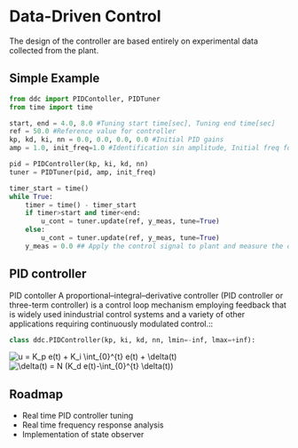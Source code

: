 # Data-Driven Control
The design of the controller are based entirely on experimental data collected from the plant.

## Simple Example
```python
from ddc import PIDContoller, PIDTuner
from time import time

start, end = 4.0, 8.0 #Tuning start time[sec], Tuning end time[sec]
ref = 50.0 #Reference value for controller
kp, kd, ki, nn = 0.0, 0.0, 0.0, 0.0 #Initial PID gains
amp = 1.0, init_freq=1.0 #Identification sin amplitude, Initial freq for identificaion sin

pid = PIDController(kp, ki, kd, nn)
tuner = PIDTuner(pid, amp, init_freq)

timer_start = time()
while True:
    timer = time() - timer_start
    if timer>start and timer<end:
        u_cont = tuner.update(ref, y_meas, tune=True)
    else:
        u_cont = tuner.update(ref, y_meas, tune=True)
    y_meas = 0.0 ## Apply the control signal to plant and measure the output signal of plant
```

## PID controller
PID contoller
A proportional–integral–derivative controller (PID controller or three-term controller)
is a control loop mechanism employing feedback that is widely used inindustrial control systems
and a variety of other applications requiring continuously modulated control.::

```python
class ddc.PIDController(kp, ki, kd, nn, lmin=-inf, lmax=+inf):
```
<img src="https://latex.codecogs.com/gif.latex?u&space;=&space;K_p&space;e(t)&space;&plus;&space;K_i&space;\int_{0}^{t}&space;e(t)&space;&plus;&space;\delta(t)" title="u = K_p e(t) + K_i \int_{0}^{t} e(t) + \delta(t)" />
<img src="https://latex.codecogs.com/gif.latex?\delta(t)&space;=&space;N&space;(K_d&space;e(t)-\int_{0}^{t}&space;\delta(t))" title="\delta(t) = N (K_d e(t)-\int_{0}^{t} \delta(t))" />

## Roadmap
- Real time PID controller tuning
- Real time frequency response analysis
- Implementation of state observer
